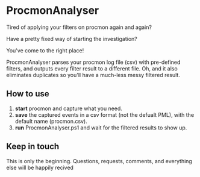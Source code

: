 # ProcmonAnalyser

Tired of applying your filters on procmon again and again?

Have a pretty fixed way of starting the investigation?

You've come to the right place!

ProcmonAnalyser parses your procmon log file (csv) with pre-defined filters, and outputs every filter result to a different file.
Oh, and it also eliminates duplicates so you'll have a much-less messy filtered result.

## How to use
1. **start** procmon and capture what you need.
2. **save** the captured events in a csv format (not the defualt PML), with the default name (procmon.csv).
3. **run** ProcmonAnalyser.ps1 and wait for the filtered results to show up.

## Keep in touch
This is only the beginning. Questions, requests, comments, and everything else will be happily recived
